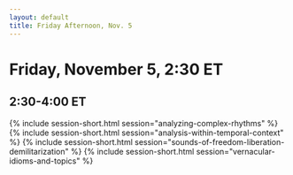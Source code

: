 ```yaml
---
layout: default
title: Friday Afternoon, Nov. 5
---
```


# Friday, November 5, 2:30 ET

## 2:30-4:00 ET
{% include session-short.html session="analyzing-complex-rhythms" %}
{% include session-short.html session="analysis-within-temporal-context" %}
{% include session-short.html session="sounds-of-freedom-liberation-demilitarization" %}
{% include session-short.html session="vernacular-idioms-and-topics" %}

